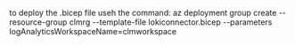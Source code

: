 to deploy the .bicep file useh the command: 
az deployment group create --resource-group clmrg  --template-file lokiconnector.bicep --parameters logAnalyticsWorkspaceName=clmworkspace
